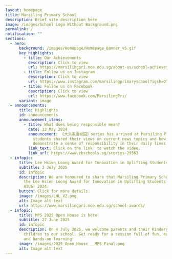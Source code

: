 ```yaml
---
layout: homepage
title: Marsiling Primary School
description: Brief site description here
image: /images/School Logo Without Background.png
permalink: /
notification: ""
sections:
  - hero:
      background: /images/Homepage/Homepage_Banner_v5.gif
      key_highlights:
        - title: Our Achievements
          description: Click to view
          url: https://marsilingpri.moe.edu.sg/about-us/school-achievements/marsiling-in-the-news/
        - title: Follow us on Instagram
          description: Click to view
          url: https://www.instagram.com/marsilingprimaryschool?igsh=OTEwaDJwZjhzMm1p
        - title: Follow us on Facebook
          description: Click to view
          url: https://www.facebook.com/MarsilingPri/
      variant: image
  - announcements:
      title: Highlights
      id: announcements
      announcement_items:
        - title: What does being responsible mean?
          date: 13 May 2024
          announcement: 《大头条进校园》series has arrived at Marsiling Primary School! Three P5
            students shared their views on current news topics and how they
            demonstrate a sense of responsibility in their daily lives.
          link_text: Click on the link  to watch the video.
          link_url: https://www.zbschools.sg/stories-29563
  - infopic:
      title: Lee Hsien Loong Award for Innovation in Uplifting Students
      subtitle: 3 July 2025
      id: infopic
      description: We are honoured to share that Marsiling Primary School has received
        the Lee Hsien Loong Award for Innovation in Uplifting Students (LHL
        AIUS) 2024.
      button: Click for more details.
      image: /images/LHL_V2.png
      alt: Image alt text
      url: https://www.marsilingpri.moe.edu.sg/school-awards/
  - infopic:
      title: MPS 2025 Open House is here!
      subtitle: 27 June 2025
      id: infopic
      description: On 4 July 2025, we welcome parents and their Kindergarten 2 (K2)
        children to our school. Get ready for a session full of fun, exploration
        and hands-on learning!
      image: /images/2025_Open_House___MPS_Final.png
      alt: Image alt text
---
```

